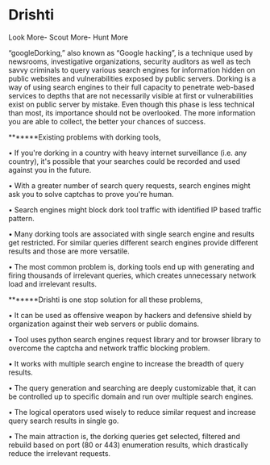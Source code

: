 # Drishti
Look More- Scout More- Hunt More

“googleDorking,” also known as “Google hacking”, is a technique used by newsrooms, investigative organizations, security auditors as well as tech savvy criminals to query various search engines for information hidden on public websites and vulnerabilities exposed by public servers. Dorking is a way of using search engines to their full capacity to penetrate web-based services to depths that are not necessarily visible at first or vulnerabilities exist on public server by mistake. Even though this phase is less technical than most, its importance should not be overlooked. The more information you are able to collect, the better your chances of success.

*******Existing problems with dorking tools,

•	If you're dorking in a country with heavy internet surveillance (i.e. any country), it's possible that your searches could be recorded and used against you in the future.

•	With a greater number of search query requests, search engines might ask you to solve captchas to prove you're human.

•	Search engines might block dork tool traffic with identified IP based traffic pattern.

•	Many dorking tools are associated with single search engine and results get restricted. For similar queries different search engines provide different results and those are more versatile.

•	The most common problem is, dorking tools end up with generating and firing thousands of irrelevant queries, which creates unnecessary network load and irrelevant results.



*******Drishti is one stop solution for all these problems,

•	It can be used as offensive weapon by hackers and defensive shield by organization against their web servers or public domains. 

•	Tool uses python search engines request library and tor browser library to overcome the captcha and network traffic blocking problem. 

•	It works with multiple search engine to increase the breadth of query results.

•	The query generation and searching are deeply customizable that, it can be controlled up to specific domain and run over multiple search engines.

•	The logical operators used wisely to reduce similar request and increase query search results in single go.

•	The main attraction is, the dorking queries get selected, filtered and rebuild based on port (80 or 443) enumeration results, which drastically reduce the irrelevant requests.

